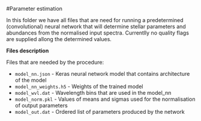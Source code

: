 #Parameter estimation

In this folder we have all files that are need for running a predetermined (convolutional) neural network that will determine stellar parameters and abundances from the normalised input spectra. Currentlly no quality flags are supplied allong the determined values.

**Files description**

Files that are needed by the procedure:

 - `model_nn.json` - Keras neural network model that contains architecture of the model
 - `model_nn_weights.h5` - Weights of the trained model
 - `model_wvl.dat` - Wavelength bins that are used in the model_nn
 - `model_norm.pkl` - Values of means and sigmas used for the normalisation of output parameters
 - `model_out.dat` - Ordered list of parameters produced by the network
